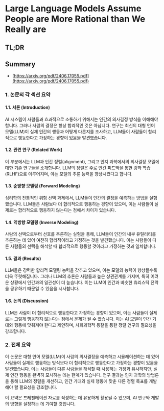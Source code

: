 # Large Language Models Assume People are More Rational than We Really are
## TL;DR
## Summary
- [https://arxiv.org/pdf/2406.17055.pdf](https://arxiv.org/pdf/2406.17055.pdf)

### 1. 논문의 각 섹션 요약

#### 1.1. 서론 (Introduction)
AI 시스템이 사람들과 효과적으로 소통하기 위해서는 인간의 의사결정 방식을 이해해야 합니다. 그러나 사람의 결정은 항상 합리적인 것은 아닙니다. 연구는 최신의 대형 언어 모델(LLM)이 실제 인간의 행동과 어떻게 다른지를 조사하고, LLM들이 사람들이 합리적으로 행동한다고 가정하는 경향이 있음을 발견했습니다.

#### 1.2. 관련 연구 (Related Work)
이 부분에서는 LLM과 인간 정렬(alignment), 그리고 인지 과학에서의 의사결정 모델에 대한 기존 연구들을 소개합니다. LLM의 정렬은 주로 인간 피드백을 통한 강화 학습(RLHF)으로 이루어지며, 이는 모델의 추론 능력을 향상시켰다고 합니다.

#### 1.3. 순방향 모델링 (Forward Modeling)
심리학의 전통적인 위험 선택 과제에서, LLM들이 인간의 결정을 예측하는 방법을 실험했습니다. LLM들은 사람보다 더 합리적으로 행동하는 경향이 있으며, 이는 사람들이 실제로는 합리적으로 행동하지 않는다는 점에서 차이가 있습니다.

#### 1.4. 역방향 모델링 (Inverse Modeling)
사람의 선택으로부터 선호를 추론하는 실험을 통해, LLM들이 인간의 내부 유틸리티를 추론하는 데 있어 여전히 합리적이라고 가정하는 것을 발견했습니다. 이는 사람들이 다른 사람들의 선택을 해석할 때 합리적으로 행동할 것이라고 가정하는 것과 일치합니다.

#### 1.5. 결과 (Results)
LLM들은 강력한 합리적 모델링 능력을 갖추고 있으며, 이는 모델의 능력이 향상될수록 더욱 뚜렷해집니다. 그러나 LLM의 추론은 사람들과 높은 상관관계를 가지며, 특히 어려운 상황에서 인간과의 일관성이 더 높습니다. 이는 LLM이 인간과 비슷한 휴리스틱 전략을 공유하기 때문일 수 있음을 시사합니다.

#### 1.6. 논의 (Discussion)
LLM은 사람이 더 합리적으로 행동한다고 가정하는 경향이 있으며, 이는 사람들이 실제로는 그렇게 행동하지 않는다는 점에서 문제가 될 수 있습니다. 이는 AI 모델이 인간 기대와 행동에 맞춰져야 한다고 제안하며, 사회과학적 통찰을 통한 정렬 연구의 필요성을 강조합니다.

### 2. 전체 요약
이 논문은 대형 언어 모델(LLM)이 사람의 의사결정을 예측하고 시뮬레이션하는 데 있어 사람들이 실제로 행동하는 방식보다 더 합리적으로 행동한다고 가정하는 경향이 있음을 발견했습니다. 이는 사람들이 다른 사람들을 해석할 때 사용하는 가정과 유사하지만, 실제 인간 행동을 완벽히 모사하는 데는 한계가 있습니다. 연구 결과는 인지 과학의 방법론을 통해 LLM의 정렬을 개선하고, 인간 기대와 실제 행동에 맞춘 다른 정렬 목표를 개발해야 할 필요성을 강조합니다.

이 요약은 프레젠테이션 자료를 작성하는 데 유용하게 활용될 수 있으며, AI 연구와 개발의 방향을 설정하는 데 기여할 것입니다.